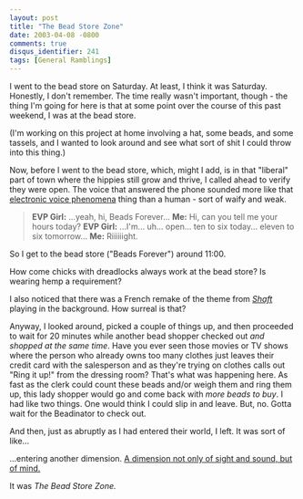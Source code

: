 ```yaml
---
layout: post
title: "The Bead Store Zone"
date: 2003-04-08 -0800
comments: true
disqus_identifier: 241
tags: [General Ramblings]
---
```

I went to the bead store on Saturday. At least, I think it was Saturday.
Honestly, I don't remember. The time really wasn't important, though -
the thing I'm going for here is that at some point over the course of
this past weekend, I was at the bead store.
 
 (I'm working on this project at home involving a hat, some beads, and
some tassels, and I wanted to look around and see what sort of shit I
could throw into this thing.)
 
 Now, before I went to the bead store, which, might I add, is in that
"liberal" part of town where the hippies still grow and thrive, I called
ahead to verify they were open. The voice that answered the phone
sounded more like that [electronic voice phenomena](http://aaevp.com/)
thing than a human - sort of waify and weak.
 
> 
>  **EVP Girl:** ...yeah, hi, Beads Forever...
>  **Me:** Hi, can you tell me your hours today?
>  **EVP Girl:** ...I'm... uh... open... ten to six today... eleven to
> six tomorrow...
>  **Me:** Riiiiiight.

 
 So I get to the bead store ("Beads Forever") around 11:00.
 
 How come chicks with dreadlocks always work at the bead store? Is
wearing hemp a requirement?
 
 I also noticed that there was a French remake of the theme from
[*Shaft*](http://us.imdb.com/Title?0067741) playing in the background.
How surreal is that?
 
 Anyway, I looked around, picked a couple of things up, and then
proceeded to wait for 20 minutes while another bead shopper checked out
*and shopped at the same time*. Have you ever seen those movies or TV
shows where the person who already owns too many clothes just leaves
their credit card with the salesperson and as they're trying on clothes
calls out "Ring it up!" from the dressing room? That's what was
happening here. As fast as the clerk could count these beads and/or
weigh them and ring them up, this lady shopper would go and come back
with *more beads to buy*. I had like two things. One would think I could
slip in and leave. But, no. Gotta wait for the Beadinator to check out.
 
 And then, just as abruptly as I had entered their world, I left. It was
sort of like...
 
 ...entering another dimension. [A dimension not only of sight and
sound, but of mind.](http://www.scifi.com/twilightzone/)
 
 It was *The Bead Store Zone.*
